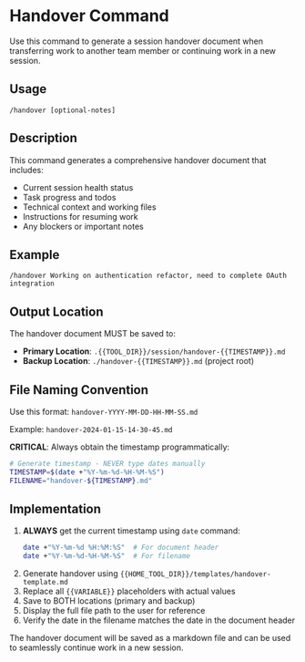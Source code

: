 # Handover Command

Use this command to generate a session handover document when transferring work to another team member or continuing work in a new session.

## Usage

```
/handover [optional-notes]
```

## Description

This command generates a comprehensive handover document that includes:

- Current session health status
- Task progress and todos
- Technical context and working files
- Instructions for resuming work
- Any blockers or important notes

## Example

```
/handover Working on authentication refactor, need to complete OAuth integration
```

## Output Location

The handover document MUST be saved to:
- **Primary Location**: `.{{TOOL_DIR}}/session/handover-{{TIMESTAMP}}.md`
- **Backup Location**: `./handover-{{TIMESTAMP}}.md` (project root)

## File Naming Convention

Use this format: `handover-YYYY-MM-DD-HH-MM-SS.md`

Example: `handover-2024-01-15-14-30-45.md`

**CRITICAL**: Always obtain the timestamp programmatically:
```bash
# Generate timestamp - NEVER type dates manually
TIMESTAMP=$(date +"%Y-%m-%d-%H-%M-%S")
FILENAME="handover-${TIMESTAMP}.md"
```

## Implementation

1. **ALWAYS** get the current timestamp using `date` command:
   ```bash
   date +"%Y-%m-%d %H:%M:%S"  # For document header
   date +"%Y-%m-%d-%H-%M-%S"  # For filename
   ```
2. Generate handover using `{{HOME_TOOL_DIR}}/templates/handover-template.md`
3. Replace all `{{VARIABLE}}` placeholders with actual values
4. Save to BOTH locations (primary and backup)
5. Display the full file path to the user for reference
6. Verify the date in the filename matches the date in the document header

The handover document will be saved as a markdown file and can be used to seamlessly continue work in a new session.